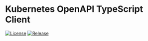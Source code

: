 # Kubernetes OpenAPI TypeScript Client

[![License](https://img.shields.io/badge/License-Apache%202.0-blue.svg)](https://github.com/shopstic/k8s-ts/blob/main/LICENSE)
[![Release](https://img.shields.io/github/v/tag/shopstic/k8s-ts?color=purple&label=release)](https://github.com/shopstic/k8s-ts/releases)
